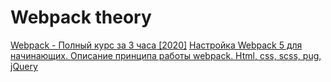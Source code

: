 # Webpack theory

[Webpack - Полный курс за 3 часа [2020]](https://youtu.be/eSaF8NXeNsA)
[Настройка Webpack 5 для начинающих. Описание принципа работы webpack. Html, css, scss, pug, jQuery](https://youtu.be/gVenbqg9Rww)

